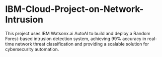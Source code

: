 # IBM-Cloud-Project-on-Network-Intrusion
This project uses IBM Watsonx.ai AutoAI to build and deploy a Random Forest-based intrusion detection system, achieving 99% accuracy in real-time network threat classification and providing a scalable solution for cybersecurity automation.
